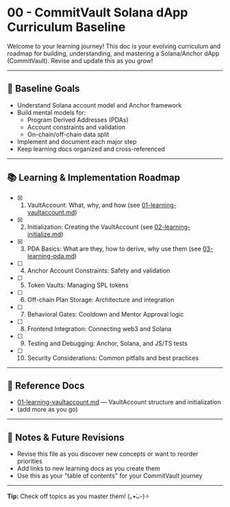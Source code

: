 # 00 - CommitVault Solana dApp Curriculum Baseline

Welcome to your learning journey! This doc is your evolving curriculum and
roadmap for building, understanding, and mastering a Solana/Anchor dApp
(CommitVault). Revise and update this as you grow!

---

## 🏁 Baseline Goals

- Understand Solana account model and Anchor framework
- Build mental models for:
  - Program Derived Addresses (PDAs)
  - Account constraints and validation
  - On-chain/off-chain data split
- Implement and document each major step
- Keep learning docs organized and cross-referenced

---

## 📚 Learning & Implementation Roadmap

- [x] 1.  VaultAccount: What, why, and how (see
      [01-learning-vaultaccount.md](./01-learning-vaultaccount.md))
- [x] 2.  Initialization: Creating the VaultAccount (see
      [02-learning-initialize.md](./02-learning-initialize.md))
- [x] 3.  PDA Basics: What are they, how to derive, why use them (see
      [03-learning-pda.md](./03-learning-pda.md))
- [ ] 4.  Anchor Account Constraints: Safety and validation
- [ ] 5.  Token Vaults: Managing SPL tokens
- [ ] 6.  Off-chain Plan Storage: Architecture and integration
- [ ] 7.  Behavioral Gates: Cooldown and Mentor Approval logic
- [ ] 8.  Frontend Integration: Connecting web3 and Solana
- [ ] 9.  Testing and Debugging: Anchor, Solana, and JS/TS tests
- [ ] 10. Security Considerations: Common pitfalls and best practices

---

## 🔗 Reference Docs

- [01-learning-vaultaccount.md](./01-learning-vaultaccount.md) — VaultAccount
  structure and initialization
- (add more as you go)

---

## 📝 Notes & Future Revisions

- Revise this file as you discover new concepts or want to reorder priorities
- Add links to new learning docs as you create them
- Use this as your "table of contents" for your CommitVault journey

---

**Tip:** Check off topics as you master them! (｡•̀ᴗ-)✧
